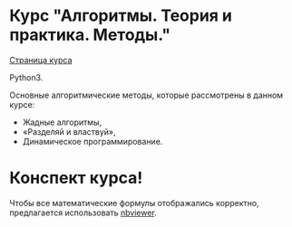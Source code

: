 # Курс "Алгоритмы. Теория и практика. Методы."

[Страница курса](https://stepik.org/course/217)

Python3.

Основные алгоритмические методы, которые рассмотрены в данном курсе:

  - Жадные алгоритмы,
  - «Разделяй и властвуй»,
  - Динамическое программирование.

# Конспект курса!

Чтобы все математические формулы отображались корректно, предлагается использовать [nbviewer](https://nbviewer.jupyter.org).